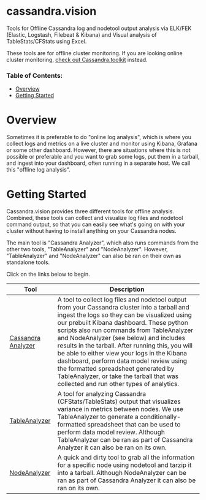 # cassandra.vision
Tools for Offline Cassandra log and nodetool output analysis via ELK/FEK (Elastic, Logstash, Filebeat &amp; Kibana) and Visual analysis of TableStats/CFStats using Excel. 

These tools are for offline cluster monitoring. If you are looking online cluster monitoring, [check out Cassandra.toolkit](https://github.com/Anant/cassandra.toolkit/blob/master/docs/setup/setup.recommendations.md#our-recommendation-monitoring) instead.

### Table of Contents:
- [Overview](#overview)
- [Getting Started](#getting-started)

# Overview
Sometimes it is preferable to do "online log analysis", which is where you collect logs and metrics on a live cluster and monitor using Kibana, Grafana or some other dashboard. However, there are situations where this is not possible or preferable and you want to grab some logs, put them in a tarball, and ingest into your dashboard, often running in a separate host. We call this "offline log analysis". 

# Getting Started
Cassandra.vision provides three different tools for offline analysis. Combined, these tools can collect and visualize log files and nodetool command output, so that you can easily see what's going on with your cluster without having to install anything on your Cassandra nodes.

The main tool is "Cassandra Analyzer", which also runs commands from the other two tools, "TableAnalyzer" and "NodeAnalyzer". However, "TableAnalyzer" and "NodeAnalyzer" can also be ran on their own as standalone tools. 

Click on the links below to begin.

| Tool | Description | 
| -----| ----------- | 
| [Cassandra Analyzer](./cassandra-analyzer/README.md) | A tool to collect log files and nodetool output from your Cassandra cluster into a tarball and ingest the logs so they can be visualized using our prebuilt Kibana dashboard. These python scripts also run commands from TableAnalyzer and NodeAnalyzer (see below) and includes results in the tarball. After running this, you will be able to either view your logs in the Kibana dashboard, perform data model review using the formatted spreadsheet generated by TableAnalyzer, or take the tarball that was collected and run other types of analytics. | 
| [TableAnalyzer](./cassandra-analyzer/offline-log-collector/TableAnalyzer/README.md) | A tool for analyzing Cassandra (CFStats/TableStats) output that visualizes variance in metrics between nodes. We use TableAnalyzer to generate a conditionally-formatted spreadsheet that can be used to perform data model review. Although TableAnalyzer can be ran as part of Cassandra Analyzer it can also be ran on its own. | 
| [NodeAnalyzer](./cassandra-analyzer/offline-log-collector/NodeAnalyzer/README.md) | A quick and dirty tool to grab all the information for a specific node using nodetool and tarzip it into a tarball. Although NodeAnalyzer can be ran as part of Cassandra Analyzer it can also be ran on its own. |  